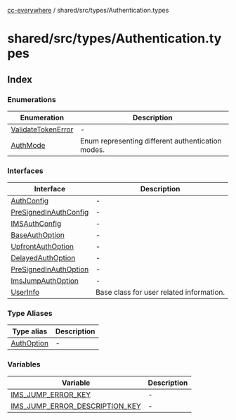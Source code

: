 [cc-everywhere](../../../../index.md) / shared/src/types/Authentication.types

# shared/src/types/Authentication.types

## Index

### Enumerations

| Enumeration | Description |
| ------ | ------ |
| [ValidateTokenError](enumerations/ValidateTokenError.md) | - |
| [AuthMode](enumerations/AuthMode.md) | Enum representing different authentication modes. |

### Interfaces

| Interface | Description |
| ------ | ------ |
| [AuthConfig](interfaces/AuthConfig.md) | - |
| [PreSignedInAuthConfig](interfaces/PreSignedInAuthConfig.md) | - |
| [IMSAuthConfig](interfaces/IMSAuthConfig.md) | - |
| [BaseAuthOption](interfaces/BaseAuthOption.md) | - |
| [UpfrontAuthOption](interfaces/UpfrontAuthOption.md) | - |
| [DelayedAuthOption](interfaces/DelayedAuthOption.md) | - |
| [PreSignedInAuthOption](interfaces/PreSignedInAuthOption.md) | - |
| [ImsJumpAuthOption](interfaces/ImsJumpAuthOption.md) | - |
| [UserInfo](interfaces/UserInfo.md) | Base class for user related information. |

### Type Aliases

| Type alias | Description |
| ------ | ------ |
| [AuthOption](type-aliases/AuthOption.md) | - |

### Variables

| Variable | Description |
| ------ | ------ |
| [IMS\_JUMP\_ERROR\_KEY](variables/IMS_JUMP_ERROR_KEY.md) | - |
| [IMS\_JUMP\_ERROR\_DESCRIPTION\_KEY](variables/IMS_JUMP_ERROR_DESCRIPTION_KEY.md) | - |
